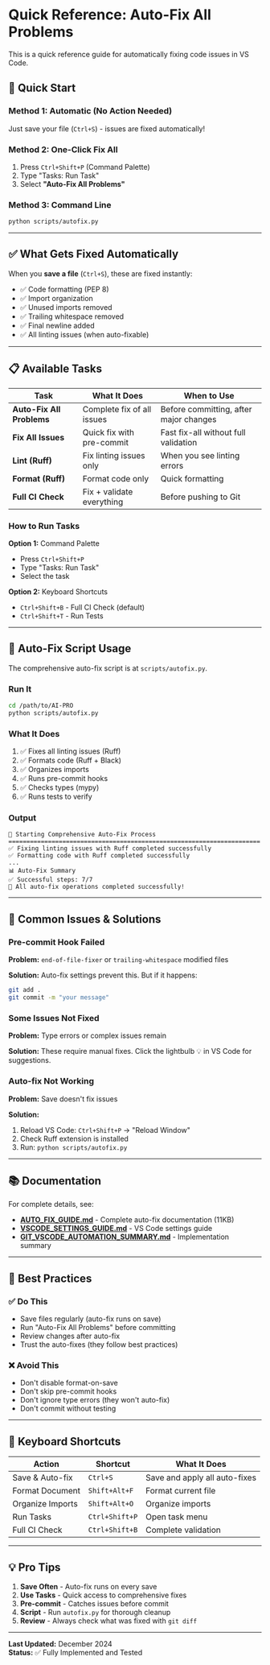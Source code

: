 # Quick Reference: Auto-Fix All Problems

This is a quick reference guide for automatically fixing code issues in VS Code.

## 🚀 Quick Start

### Method 1: Automatic (No Action Needed)
Just save your file (`Ctrl+S`) - issues are fixed automatically!

### Method 2: One-Click Fix All
1. Press `Ctrl+Shift+P` (Command Palette)
2. Type "Tasks: Run Task"
3. Select **"Auto-Fix All Problems"**

### Method 3: Command Line
```bash
python scripts/autofix.py
```

---

## ✅ What Gets Fixed Automatically

When you **save a file** (`Ctrl+S`), these are fixed instantly:

- ✅ Code formatting (PEP 8)
- ✅ Import organization
- ✅ Unused imports removed
- ✅ Trailing whitespace removed
- ✅ Final newline added
- ✅ All linting issues (when auto-fixable)

---

## 📋 Available Tasks

| Task | What It Does | When to Use |
|------|--------------|-------------|
| **Auto-Fix All Problems** | Complete fix of all issues | Before committing, after major changes |
| **Fix All Issues** | Quick fix with pre-commit | Fast fix-all without full validation |
| **Lint (Ruff)** | Fix linting issues only | When you see linting errors |
| **Format (Ruff)** | Format code only | Quick formatting |
| **Full CI Check** | Fix + validate everything | Before pushing to Git |

### How to Run Tasks

**Option 1:** Command Palette
- Press `Ctrl+Shift+P`
- Type "Tasks: Run Task"
- Select the task

**Option 2:** Keyboard Shortcuts
- `Ctrl+Shift+B` - Full CI Check (default)
- `Ctrl+Shift+T` - Run Tests

---

## 🔧 Auto-Fix Script Usage

The comprehensive auto-fix script is at `scripts/autofix.py`.

### Run It
```bash
cd /path/to/AI-PRO
python scripts/autofix.py
```

### What It Does
1. ✅ Fixes all linting issues (Ruff)
2. ✅ Formats code (Ruff + Black)
3. ✅ Organizes imports
4. ✅ Runs pre-commit hooks
5. ✅ Checks types (mypy)
6. ✅ Runs tests to verify

### Output
```
🔧 Starting Comprehensive Auto-Fix Process
======================================================================
✅ Fixing linting issues with Ruff completed successfully
✅ Formatting code with Ruff completed successfully
...
📊 Auto-Fix Summary
✅ Successful steps: 7/7
🎉 All auto-fix operations completed successfully!
```

---

## 🐛 Common Issues & Solutions

### Pre-commit Hook Failed
**Problem:** `end-of-file-fixer` or `trailing-whitespace` modified files

**Solution:** Auto-fix settings prevent this. But if it happens:
```bash
git add .
git commit -m "your message"
```

### Some Issues Not Fixed
**Problem:** Type errors or complex issues remain

**Solution:** These require manual fixes. Click the lightbulb 💡 in VS Code for suggestions.

### Auto-fix Not Working
**Problem:** Save doesn't fix issues

**Solution:**
1. Reload VS Code: `Ctrl+Shift+P` → "Reload Window"
2. Check Ruff extension is installed
3. Run: `python scripts/autofix.py`

---

## 📚 Documentation

For complete details, see:

- **[AUTO_FIX_GUIDE.md](./AUTO_FIX_GUIDE.md)** - Complete auto-fix documentation (11KB)
- **[VSCODE_SETTINGS_GUIDE.md](./VSCODE_SETTINGS_GUIDE.md)** - VS Code settings guide
- **[GIT_VSCODE_AUTOMATION_SUMMARY.md](./GIT_VSCODE_AUTOMATION_SUMMARY.md)** - Implementation summary

---

## 🎯 Best Practices

### ✅ Do This
- Save files regularly (auto-fix runs on save)
- Run "Auto-Fix All Problems" before committing
- Review changes after auto-fix
- Trust the auto-fixes (they follow best practices)

### ❌ Avoid This
- Don't disable format-on-save
- Don't skip pre-commit hooks
- Don't ignore type errors (they won't auto-fix)
- Don't commit without testing

---

## 🎹 Keyboard Shortcuts

| Action | Shortcut | What It Does |
|--------|----------|--------------|
| Save & Auto-fix | `Ctrl+S` | Save and apply all auto-fixes |
| Format Document | `Shift+Alt+F` | Format current file |
| Organize Imports | `Shift+Alt+O` | Organize imports |
| Run Tasks | `Ctrl+Shift+P` | Open task menu |
| Full CI Check | `Ctrl+Shift+B` | Complete validation |

---

## 💡 Pro Tips

1. **Save Often** - Auto-fix runs on every save
2. **Use Tasks** - Quick access to comprehensive fixes
3. **Pre-commit** - Catches issues before commit
4. **Script** - Run `autofix.py` for thorough cleanup
5. **Review** - Always check what was fixed with `git diff`

---

**Last Updated:** December 2024  
**Status:** ✅ Fully Implemented and Tested
